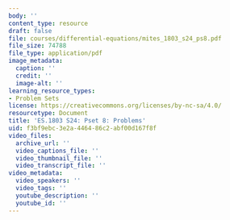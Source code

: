 ```yaml
---
body: ''
content_type: resource
draft: false
file: courses/differential-equations/mites_1803_s24_ps8.pdf
file_size: 74788
file_type: application/pdf
image_metadata:
  caption: ''
  credit: ''
  image-alt: ''
learning_resource_types:
- Problem Sets
license: https://creativecommons.org/licenses/by-nc-sa/4.0/
resourcetype: Document
title: 'ES.1803 S24: Pset 8: Problems'
uid: f3bf9ebc-3e2a-4464-86c2-abf00d167f8f
video_files:
  archive_url: ''
  video_captions_file: ''
  video_thumbnail_file: ''
  video_transcript_file: ''
video_metadata:
  video_speakers: ''
  video_tags: ''
  youtube_description: ''
  youtube_id: ''
---
```

